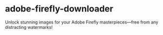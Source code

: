 # adobe-firefly-downloader
Unlock stunning images for your Adobe Firefly masterpieces—free from any distracting watermarks!
